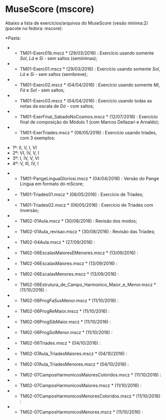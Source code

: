 # MuseScore (mscore)

Abaixo a lista de exercícios/arquivos do MuseScore (vesão mínima:2) (pacote no fedora: mscore):

*Pasta: 

- * TM01-Exerc01b.mscz * (29/03/2016) : Exercício usando somente *Sol*, *Lá* e *Si* - sem saltos (semínimas);
- * TM01-Exerc01.mscz * (29/03/2016) :  Exercício usando somente *Sol*, *Lá* e *Si* - sem saltos (semibreve);
- * TM01-Exerc02.mscz * (04/04/2016) : Exercício usando somente *Mi*, *Fá* e *Sol* - sem saltos;
- * TM01-Exerc03.mscz * (04/04/2016) : Exercício usando todas as notas da escala de *Dó* - com saltos;
- * TM01-ExerFinal_SabadoNoCosmos.mscz * (12/07/2016) : Exercício final de composição do Módulo 1 (com Marcos Dellazari e Arnaldo);
- * TM01-ExerTriades.mscz * (06/05/2016) : Exercício usando tríades, com 3 exemplos:
 * 1º: II, V, I, VI
 * 2º: VI, IV, V, I
 * 3º: I, IV, V, VI
 * 4º: V, III, IV, I
- * TM01-PangeLinguaGloriosi.mscz * (04/04/2016) : Versão do Pange Lingua em formato do mScore;
- * TM01-Triades01.mscz * (06/05/2016) : Exercício de Tríades;
- * TM01-Triades02.mscz * (06/05/2016) : Exercício de Tríades com inversão;
- * TM02-01Aula.mscz * (30/08/2016) : Revisão dos modos;
- * TM02-01Aula_revisao.mscz * (30/08/2016) :  Revisão das Tríades;
- * TM02-04Aula.mscz * (27/09/2016) : 
- * TM02-06EscalasMaioresEMenores.mscz * (13/09/2016) : 
- * TM02-06EscalasMaiores.mscz * (13/09/2016) : 
- * TM02-06EscalasMenores.mscz * (13/09/2016) : 
- * TM02-06Estrutura_de_Campo_Harmonico_Maior_e_Menor.mscz * (11/10/2016) : 
- * TM02-06ProgFaSusMenor.mscz * (11/10/2016) : 
- * TM02-06ProgReMaior.mscz * (11/10/2016) : 
- * TM02-06ProgSibMaior.mscz * (11/10/2016) : 
- * TM02-06ProgSolMenor.mscz * (11/10/2016) : 
- * TM02-06Triades.mscz * (04/10/2016) : 
- * TM02-07Aula_TriadesMaiores.mscz * (04/10/2016) : 
- * TM02-07Aula_TriadesMenores.mscz * (04/10/2016) : 
- * TM02-07CamposHarmonicosMaioresColoridos.mscz * (11/10/2016) : 
- * TM02-07CamposHarmonicosMaiores.mscz * (11/10/2016) : 
- * TM02-07CamposHarmonicosMenoresColoridos.mscz * (11/10/2016) : 
- * TM02-07CamposHarmonicosMenores.mscz * (11/10/2016) : 

